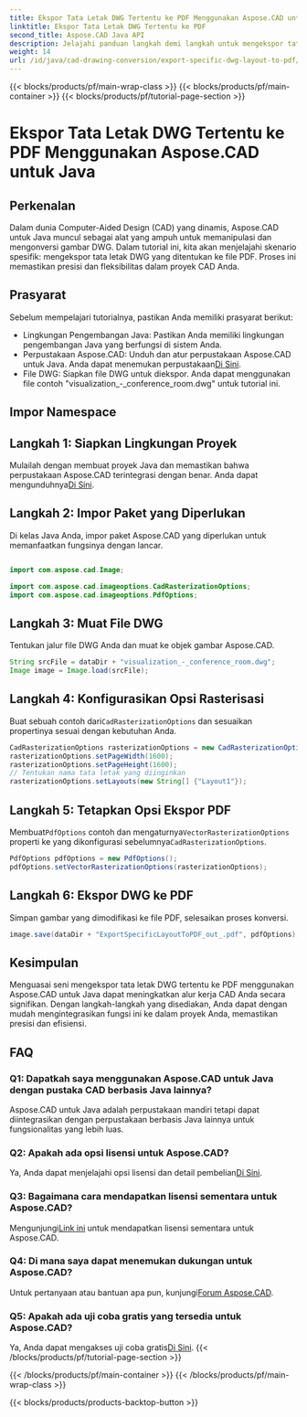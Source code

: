 ```yaml
---
title: Ekspor Tata Letak DWG Tertentu ke PDF Menggunakan Aspose.CAD untuk Java
linktitle: Ekspor Tata Letak DWG Tertentu ke PDF
second_title: Aspose.CAD Java API
description: Jelajahi panduan langkah demi langkah untuk mengekspor tata letak DWG tertentu ke PDF menggunakan Aspose.CAD untuk Java. Optimalkan alur kerja CAD Anda dengan mudah.
weight: 14
url: /id/java/cad-drawing-conversion/export-specific-dwg-layout-to-pdf/
---
```


{{< blocks/products/pf/main-wrap-class >}}
{{< blocks/products/pf/main-container >}}
{{< blocks/products/pf/tutorial-page-section >}}

# Ekspor Tata Letak DWG Tertentu ke PDF Menggunakan Aspose.CAD untuk Java

## Perkenalan

Dalam dunia Computer-Aided Design (CAD) yang dinamis, Aspose.CAD untuk Java muncul sebagai alat yang ampuh untuk memanipulasi dan mengonversi gambar DWG. Dalam tutorial ini, kita akan menjelajahi skenario spesifik: mengekspor tata letak DWG yang ditentukan ke file PDF. Proses ini memastikan presisi dan fleksibilitas dalam proyek CAD Anda.

## Prasyarat

Sebelum mempelajari tutorialnya, pastikan Anda memiliki prasyarat berikut:

- Lingkungan Pengembangan Java: Pastikan Anda memiliki lingkungan pengembangan Java yang berfungsi di sistem Anda.
-  Perpustakaan Aspose.CAD: Unduh dan atur perpustakaan Aspose.CAD untuk Java. Anda dapat menemukan perpustakaan[Di Sini](https://releases.aspose.com/cad/java/).
- File DWG: Siapkan file DWG untuk diekspor. Anda dapat menggunakan file contoh "visualization_-_conference_room.dwg" untuk tutorial ini.

## Impor Namespace

## Langkah 1: Siapkan Lingkungan Proyek

Mulailah dengan membuat proyek Java dan memastikan bahwa perpustakaan Aspose.CAD terintegrasi dengan benar. Anda dapat mengunduhnya[Di Sini](https://releases.aspose.com/cad/java/).

## Langkah 2: Impor Paket yang Diperlukan

Di kelas Java Anda, impor paket Aspose.CAD yang diperlukan untuk memanfaatkan fungsinya dengan lancar.

```java

import com.aspose.cad.Image;

import com.aspose.cad.imageoptions.CadRasterizationOptions;
import com.aspose.cad.imageoptions.PdfOptions;
```

## Langkah 3: Muat File DWG

Tentukan jalur file DWG Anda dan muat ke objek gambar Aspose.CAD.

```java
String srcFile = dataDir + "visualization_-_conference_room.dwg";
Image image = Image.load(srcFile);
```

## Langkah 4: Konfigurasikan Opsi Rasterisasi

 Buat sebuah contoh dari`CadRasterizationOptions` dan sesuaikan propertinya sesuai dengan kebutuhan Anda.

```java
CadRasterizationOptions rasterizationOptions = new CadRasterizationOptions();
rasterizationOptions.setPageWidth(1600);
rasterizationOptions.setPageHeight(1600);
// Tentukan nama tata letak yang diinginkan
rasterizationOptions.setLayouts(new String[] {"Layout1"});
```

## Langkah 5: Tetapkan Opsi Ekspor PDF

 Membuat`PdfOptions` contoh dan mengaturnya`VectorRasterizationOptions` properti ke yang dikonfigurasi sebelumnya`CadRasterizationOptions`.

```java
PdfOptions pdfOptions = new PdfOptions();
pdfOptions.setVectorRasterizationOptions(rasterizationOptions);
```

## Langkah 6: Ekspor DWG ke PDF

Simpan gambar yang dimodifikasi ke file PDF, selesaikan proses konversi.

```java
image.save(dataDir + "ExportSpecificLayoutToPDF_out_.pdf", pdfOptions);
```

## Kesimpulan

Menguasai seni mengekspor tata letak DWG tertentu ke PDF menggunakan Aspose.CAD untuk Java dapat meningkatkan alur kerja CAD Anda secara signifikan. Dengan langkah-langkah yang disediakan, Anda dapat dengan mudah mengintegrasikan fungsi ini ke dalam proyek Anda, memastikan presisi dan efisiensi.

## FAQ

### Q1: Dapatkah saya menggunakan Aspose.CAD untuk Java dengan pustaka CAD berbasis Java lainnya?

Aspose.CAD untuk Java adalah perpustakaan mandiri tetapi dapat diintegrasikan dengan perpustakaan berbasis Java lainnya untuk fungsionalitas yang lebih luas.

### Q2: Apakah ada opsi lisensi untuk Aspose.CAD?

 Ya, Anda dapat menjelajahi opsi lisensi dan detail pembelian[Di Sini](https://purchase.aspose.com/buy).

### Q3: Bagaimana cara mendapatkan lisensi sementara untuk Aspose.CAD?

 Mengunjungi[Link ini](https://purchase.aspose.com/temporary-license/) untuk mendapatkan lisensi sementara untuk Aspose.CAD.

### Q4: Di mana saya dapat menemukan dukungan untuk Aspose.CAD?

 Untuk pertanyaan atau bantuan apa pun, kunjungi[Forum Aspose.CAD](https://forum.aspose.com/c/cad/19).

### Q5: Apakah ada uji coba gratis yang tersedia untuk Aspose.CAD?

 Ya, Anda dapat mengakses uji coba gratis[Di Sini](https://releases.aspose.com/).
{{< /blocks/products/pf/tutorial-page-section >}}

{{< /blocks/products/pf/main-container >}}
{{< /blocks/products/pf/main-wrap-class >}}

{{< blocks/products/products-backtop-button >}}
